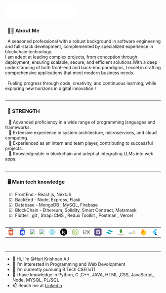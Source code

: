 <img src="images/svg/header_git.svg"></img>



### &nbsp; 🕵🏻 About Me

&nbsp;&nbsp;A seasoned professional with a robust background in software engineering and full-stack development, complemented by specialized experience in blockchain technology. <br>
I am adept at leading complex projects, from conception through deployment, ensuring scalable, secure, and efficient solutions.With a deep understanding of both front-end and back-end paradigms, I excel in crafting comprehensive applications that meet modern business needs. <br><br>
&nbsp;&nbsp;Fueling progress through code, creativity, and continuous learning, while exploring new horizons in digital innovation !<br><br>

<hr/>

### &nbsp; 🌟 STRENGTH
&nbsp;&nbsp;&nbsp;🔹 Advanced proficiency in a wide range of programming languages and frameworks.<br>
&nbsp;&nbsp;&nbsp;🔹 Extensive experience in system architecture, microservices, and cloud computing.<br>
&nbsp;&nbsp;&nbsp;🔹 Experienced as an intern and team player, contributing to successful projects.<br>
&nbsp;&nbsp;&nbsp;🔹 Knowledgeable in blockchain and adept at integrating LLMs into web apps. <br><br>

<hr/>

### &nbsp; 🖥️ Main tech knowledge
&nbsp;&nbsp;&nbsp;☑  FrontEnd - React.js, NextJS<br>
&nbsp;&nbsp;&nbsp;☑  BackEnd - Node, Express, Flask <br>
&nbsp;&nbsp;&nbsp;☑  Database - MongoDB , MySQL,  Firebase<br>
&nbsp;&nbsp;&nbsp;☑  BlockChain - Ethereum, Solidity, Smart Contract, Metamask <br>
&nbsp;&nbsp;&nbsp;☑  Flutter , git , Strapi CMS , Redux Toolkit , Postman , Vercel <br><br>


<table>
  <tr>
     <td><img src="images/svg/html.png" width="100"></td>
     <td><img src="images/svg/css.png" width="100"></td>
    <td><img src="https://cdn.iconscout.com/icon/free/png-64/javascript-24-1174950.png" width="100"></td>
     <td><img src="https://cdn.iconscout.com/icon/free/png-64/typescript-1174965.png" width="100"></td>
    <td><img src="images/svg/react (2).png" width="100"></td>
    <td><img src="images/svg/nextjs.1024x1024.png" width="100"></td>
    <td><img src="images/svg/node-js.png" width="100"></td>
     <td><img src="images/svg/icons8-express-js-100.png" width="100"></td>
     <td><img src="images/svg/bootstrap.png" width="100"></td>
     <td><img src="images/svg/icons8-tailwind-css-48.png" width="100"></td>
      <td><img src="images/svg/mongodb.png" width="100"></td>
     <td><img src="images/svg/mysql.png" width="100"></td>
     <td><img src="images/svg/firebase.png" width="100"></td>
     <td><img src="images/svg/icons8-flutter-48.png" width="100"></td>
  </tr>
<!--   <tr>
    <td><img src="https://cdn.iconscout.com/icon/free/png-64/asp-3-226071.png" width="100"></td>
    <td><img src="https://cdn.iconscout.com/icon/free/png-64/python-2-226051.png" width="100"></td>
    <td><img src="https://cdn.iconscout.com/icon/free/png-64/laravel-226015.png" width="100"></td>
    <td><img src="https://cdn.iconscout.com/icon/free/png-64/typescript-1174965.png" width="100"></td>
    <td><img src="https://cdn.iconscout.com/icon/free/png-64/symfony-3-1174988.png" width="100"></td>
    <td><img src="https://cdn.iconscout.com/icon/free/png-64/swift-18-1174990.png" width="100"></td>
    <td><img src="https://cdn.iconscout.com/icon/free/png-64/rubymine-1175004.png" width="100"></td>
    <td><img src="https://cdn.iconscout.com/icon/free/png-64/ionic-4-1175016.png" width="100"></td>
    <td><img src="https://cdn.iconscout.com/icon/free/png-64/pycharm-1175008.png" width="100"></td>
    <td><img src="https://cdn.iconscout.com/icon/free/png-64/gradle-2-1174969.png" width="100"></td>
    <td><img src="https://cdn.iconscout.com/icon/free/png-64/go-76-1175027.png" width="100"></td>
    <td><img src="https://cdn.iconscout.com/icon/free/png-128/c-57-1175191.png" width="100"></td>
    <td><img src="https://cdn.iconscout.com/icon/free/png-64/angular-3-226070.png" width="100"></td>
    <td><img src="https://cdn.iconscout.com/icon/free/png-64/electron-67-1175035.png" width="100"></td>
  </tr>
  <tr>
    <td><img src="images/svg/react (2).png" width="100"></td>
     <td><img src="https://cdn.iconscout.com/icon/free/png-64/vue-282497.png" width="100"></td>
    <td><img src="https://cdn.iconscout.com/icon/free/png-64/node-js-1174925.png" width="100"></td>
    <td><img src="https://cdn.iconscout.com/icon/free/png-64/javascript-24-1174950.png" width="100"></td>
    <td><img src="https://cdn.iconscout.com/icon/free/png-64/github-170-1175028.png" width="100"></td>
    <td><img src="https://cdn.iconscout.com/icon/free/png-64/mysql-18-1174938.png" width="100"></td>
    <td><img src="https://cdn.iconscout.com/icon/free/png-64/java-59-1174952.png" width="100"></td>
    <td><img src="https://cdn.iconscout.com/icon/free/png-64/cakephp-3-1175050.png" width="100"></td>
    <td><img src="https://cdn.iconscout.com/icon/free/png-64/html5-2474805-2056091.png" width="100"></td>
    <td><img src="https://cdn.iconscout.com/icon/free/png-128/sass-13-1175092.png" width="100"></td>
    <td><img src="https://cdn.iconscout.com/icon/free/png-64/webpack-1-1174980.png" width="100"></td>
    <td><img src="https://cdn.iconscout.com/icon/free/png-64/visualstudio-1-1174964.png" width="100"></td>
    <td><img src="https://cdn.iconscout.com/icon/free/png-64/django-11-1175036.png" width="100"></td>
    <td><img src="https://cdn.iconscout.com/icon/free/png-128/mongodb-4-1175139.png" width="100"></td>
  </tr> -->
</table>

<br>
<hr/>


- 👋 Hi, I’m @Hari Krishnan AJ
- 👀 I’m interested in Programming and Web Devolopment 
- 🌱 I’m currently pursuing B.Tech CSE(IoT)
- 💞️ I have knowledge in Python, C ,C++, JAVA, HTML ,CSS, JavaScript, Node, MYSQL, PL/SQL
- 📫 Reach me at [Linkedin](https://www.linkedin.com/in/hari-krishnan-a-j-394707259/)

<!---
I love watching Movies , I like to explore various Genre in world cinema. I like researching about them also.
--->
